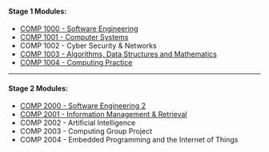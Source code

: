 #### Stage 1 Modules:
  - [COMP 1000 - Software Engineering](https://github.com/ORG4N/software-engineering-1)
  - [COMP 1001 - Computer Systems](https://github.com/ORG4N/computer-systems)
  - COMP 1002 - Cyber Security & Networks
  - [COMP 1003 - Algorithms, Data Structures and Mathematics](https://github.com/ORG4N/algorithms-data-structures-and-mathematics)
  - [COMP 1004 - Computing Practice](https://github.com/ORG4N/computing-practice)

---
    
#### Stage 2 Modules:
  - [COMP 2000 - Software Engineering 2](https://github.com/ORG4N/software-engineering-2)
  - [COMP 2001 - Information Management & Retrieval](https://github.com/ORG4N/information-management-and-retrieval)
  - COMP 2002 - Artificial Intelligence
  - COMP 2003 - Computing Group Project
  - COMP 2004 - Embedded Programming and the Internet of Things
